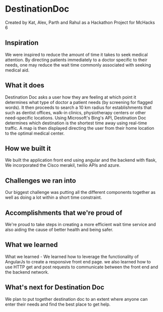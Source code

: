 # DestinationDoc
Created by Kat, Alex, Parth and Rahul as a Hackathon Project for McHacks 6

## Inspiration
We were inspired to reduce the amount of time it takes to seek medical attention. By directing patients immediately to a doctor specific to their needs, one may reduce the wait time commonly associated with seeking medical aid. 

## What it does
Destination Doc asks a user how they are feeling at which point it determines what type of doctor a patient needs (by screening for flagged words). It then proceeds to search a 10 km radius for establishments that such as dentist offices, walk-in clinics, physiotherapy centers or other need-specific locations. Using Microsoft's Bing's API, Destination Doc determines which destination is the shortest time away using real-time traffic. A map is then displayed directing the user from their home location to the optimal medical center.

## How we built it
We built the application front end using angular and the backend with flask, We incorporated the Cisco merakiI, twilio APIs and azure.

## Challenges we ran into
Our biggest challenge was putting all the different components together as well as doing a lot within a short time constraint.

## Accomplishments that we're proud of
We're proud to take steps in creating a more efficient wait time service and also aiding the cause of better health and being safer.

## What we learned
What we learned - We learned how to leverage the functionality of AngularJs to create a responsive front end page. we also learned how to use HTTP get and post requests to communicate between the front end and the backend network.

## What's next for Destination Doc
We plan to put together destination doc to an extent where anyone can enter their needs and find the best place to get help.
